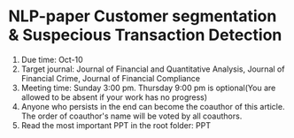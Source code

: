 # NLP-paper Customer segmentation & Suspecious Transaction Detection
1. Due time: Oct-10
2. Target journal: Journal of Financial and Quantitative Analysis, Journal of Financial Crime, Journal of Financial Compliance
3. Meeting time: Sunday 3:00 pm. Thursday 9:00 pm is optional(You are allowed to be absent if your work has no progress)
4. Anyone who persists in the end can become the coauthor of this article. The order of coauthor's name will be voted by all coauthors.
5. Read the most important PPT in the root folder:  PPT

